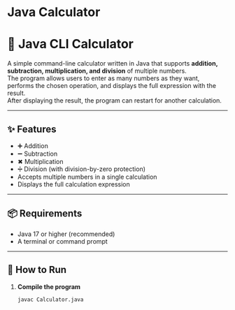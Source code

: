 # Java Calculator
# 🧮 Java CLI Calculator

A simple command-line calculator written in Java that supports **addition, subtraction, multiplication, and division** of multiple numbers.  
The program allows users to enter as many numbers as they want, performs the chosen operation, and displays the full expression with the result.  
After displaying the result, the program can restart for another calculation.

---

## ✨ Features
- ➕ Addition
- ➖ Subtraction
- ✖ Multiplication
- ➗ Division (with division-by-zero protection)
- Accepts multiple numbers in a single calculation
- Displays the full calculation expression


---

## 📦 Requirements
- Java 17 or higher (recommended)
- A terminal or command prompt

---

## 🚀 How to Run
1. **Compile the program**
   ```bash
   javac Calculator.java
